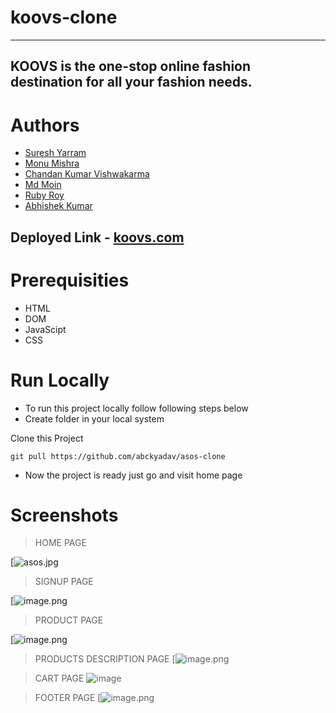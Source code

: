 # koovs-clone

---

## KOOVS is the one-stop online fashion destination for all your fashion needs.


# Authors

- [Suresh Yarram](https://github.com/SureshYarram)
- [Monu Mishra](https://github.com/monumishra326)
- [Chandan Kumar Vishwakarma](https://github.com/chandan8809)
- [Md Moin](https://github.com/MdMoin788)
- [Ruby Roy](https://github.com/rubyroy21)
- [Abhishek Kumar](https://github.com/abckyadav)

## Deployed Link - [koovs.com](https://koovs-clone-6ujuhqhy2-abckyadav.vercel.app)

# Prerequisities

- HTML
- DOM
- JavaScipt
- CSS

# Run Locally

- To run this project locally follow following steps below
- Create folder in your local system

Clone this Project

`git pull https://github.com/abckyadav/asos-clone`

- Now the project is ready just go and visit home page

# Screenshots

> HOME PAGE

[![asos.jpg](https://cdn.hashnode.com/res/hashnode/image/upload/v1645950967287/Ly3qLq54b.png?auto=compress,format&format=webp)

> SIGNUP PAGE

[![image.png](https://cdn.hashnode.com/res/hashnode/image/upload/v1645951664819/wX4XFpzCZ.png?auto=compress,format&format=webp)


> PRODUCT PAGE

[![image.png](https://cdn.hashnode.com/res/hashnode/image/upload/v1645951096165/c8o0OYPn6.png?auto=compress,format&format=webp)

> PRODUCTS DESCRIPTION PAGE
[![image.png](https://cdn.hashnode.com/res/hashnode/image/upload/v1645951197123/q9kpDOUxf.png?auto=compress,format&format=webp)

> CART PAGE
![image](https://cdn.hashnode.com/res/hashnode/image/upload/v1645951444992/Vj4MMkpQE.png?auto=compress,format&format=webp)


> FOOTER PAGE
[![image.png](https://cdn.hashnode.com/res/hashnode/image/upload/v1645951911738/sx3O6F1Qk.png?auto=compress,format&format=webp)



